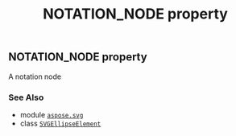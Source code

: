 ﻿---
title: NOTATION_NODE property
second_title: Aspose.SVG for Python via .NET API References
description: 
type: docs
weight: 580
url: /python-net/aspose.svg/svgellipseelement/notation_node/
is_root: false
---

## NOTATION_NODE property


A notation node

### See Also
* module [`aspose.svg`](../../)
* class [`SVGEllipseElement`](/svg/python-net/aspose.svg/svgellipseelement)
